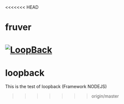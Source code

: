 <<<<<<< HEAD
# fruver

[![LoopBack](https://github.com/strongloop/loopback-next/raw/master/docs/site/imgs/branding/Powered-by-LoopBack-Badge-(blue)-@2x.png)](http://loopback.io/)
=======
# loopback
This is the test of loopback (Framework NODEJS)
>>>>>>> origin/master
